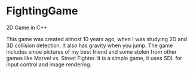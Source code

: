 FightingGame
============

2D Game in C++


This game was created almost 10 years ago, when I was studying 2D and 3D collision detection. It also has gravity when you jump.
The game includes smoe pictures of my best friend and some stolen from other games like Marvel vs. Street Fighter.
It is a simple game, it uses SDL for input control and image rendering.

